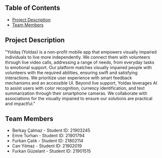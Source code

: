 ## Table of Contents

- [Project Description](#project-description)
- [Team Members](#team-members)

## Project Description

"Yoldaş (Yoldas) is a non-profit mobile app that empowers visually impaired individuals to live more independently. We connect them with volunteers through live video calls, addressing a range of needs, from everyday tasks to emotional support. Our platform matches visually impaired people with volunteers with the required abilities, ensuring swift and satisfying interactions. We prioritize user experience with smart feedback mechanisms and an accessible UI. Beyond live support, Yoldas leverages AI to assist users with color recognition, currency identification, and text summarization through their smartphone cameras. We collaborate with associations for the visually impaired to ensure our solutions are practical and impactful."

## Team Members

- Berkay Çalmaz - Student ID: 21903245
- Emre Turhan - Student ID: 21901794
- Furkan Çalık - Student ID: 21802114
- Can Yılmaz - Student ID: 21902019
- Furkan Güzelant - Student ID: 21901515
